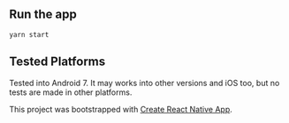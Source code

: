 ## Run the app

`yarn start`

## Tested Platforms

Tested into Android 7.
It may works into other versions and iOS too, but no tests are made in other platforms.



This project was bootstrapped with [Create React Native App](https://github.com/react-community/create-react-native-app).
